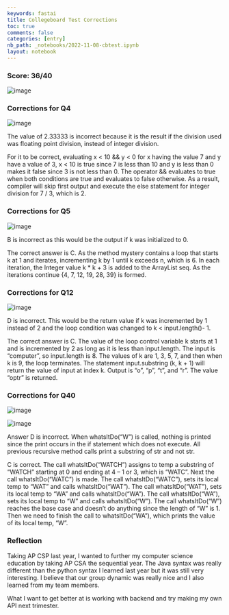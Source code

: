 ```yaml
---
keywords: fastai
title: Collegeboard Test Corrections 
toc: true 
comments: false
categories: [entry]
nb_path: _notebooks/2022-11-08-cbtest.ipynb
layout: notebook
---
```


<!--
#################################################
### THIS FILE WAS AUTOGENERATED! DO NOT EDIT! ###
#################################################
# file to edit: _notebooks/2022-11-08-cbtest.ipynb
-->

<div class="container" id="notebook-container">
        
<div class="cell border-box-sizing text_cell rendered"><div class="inner_cell">
<div class="text_cell_render border-box-sizing rendered_html">
<h3 id="Score:-36/40">Score: 36/40<a class="anchor-link" href="#Score:-36/40"> </a></h3><p><img src="https://user-images.githubusercontent.com/44128572/200641936-e7988294-c4a2-4f01-b0e4-5d757810b8ab.png" alt="image"></p>

</div>
</div>
</div>
<div class="cell border-box-sizing text_cell rendered"><div class="inner_cell">
<div class="text_cell_render border-box-sizing rendered_html">
<h3 id="Corrections-for-Q4">Corrections for Q4<a class="anchor-link" href="#Corrections-for-Q4"> </a></h3><p><img src="https://user-images.githubusercontent.com/44128572/200642149-13c66945-1b09-41eb-917e-763084f00244.png" alt="image"></p>
<p>The value of 2.33333 is incorrect because it is the result if the division used was floating point division, instead of integer division.</p>
<p>For it to be correct, evaluating x &lt; 10 &amp;&amp; y &lt; 0 for x having the value 7 and y have a value of 3, x &lt; 10 is true since 7 is less than 10 and y is less than 0 makes it false since 3 is not less than 0. The operator &amp;&amp; evaluates to true when both conditions are true and evaluates to false otherwise. As a result, compiler will skip first output and execute the else statement for integer division for 7 / 3, which is 2.</p>

</div>
</div>
</div>
<div class="cell border-box-sizing text_cell rendered"><div class="inner_cell">
<div class="text_cell_render border-box-sizing rendered_html">
<h3 id="Corrections-for-Q5">Corrections for Q5<a class="anchor-link" href="#Corrections-for-Q5"> </a></h3><p><img src="https://user-images.githubusercontent.com/44128572/200642524-179bd9d3-5cd1-42d8-a03d-7457c851ecdb.png" alt="image"></p>
<p>B is incorrect as this would be the output if k was initialized to 0.</p>
<p>The correct answer is C. As the method mystery contains a loop that starts k at 1 and iterates, incrementing k by 1 until k exceeds n, which is 6. In each iteration, the Integer value k * k + 3 is added to the ArrayList seq. As the iterations continue {4, 7, 12, 19, 28, 39} is formed.</p>

</div>
</div>
</div>
<div class="cell border-box-sizing text_cell rendered"><div class="inner_cell">
<div class="text_cell_render border-box-sizing rendered_html">
<h3 id="Corrections-for-Q12">Corrections for Q12<a class="anchor-link" href="#Corrections-for-Q12"> </a></h3><p><img src="https://user-images.githubusercontent.com/44128572/200642890-d77830f0-bd79-49db-8d89-4e0c29236698.png" alt="image"></p>
<p>D is incorrect. This would be the return value if k was incremented by 1 instead of 2 and the loop condition was changed to k &lt; input.length()- 1.</p>
<p>The correct answer is C. The value of the loop control variable k starts at 1 and is incremented by 2 as long as it is less than input.length. The input is “computer”, so input.length is 8. The values of k are 1, 3, 5, 7, and then when k is 9, the loop terminates. The statement input.substring (k, k + 1) will return the value of input at index k. Output is “o”, “p”, “t”, and “r”. The value “optr” is returned.</p>

</div>
</div>
</div>
<div class="cell border-box-sizing text_cell rendered"><div class="inner_cell">
<div class="text_cell_render border-box-sizing rendered_html">
<h3 id="Corrections-for-Q40">Corrections for Q40<a class="anchor-link" href="#Corrections-for-Q40"> </a></h3><p><img src="https://user-images.githubusercontent.com/44128572/200643196-4891ab8f-8796-43d4-a53e-159aa8652853.png" alt="image"></p>
<p><img src="https://user-images.githubusercontent.com/44128572/200643248-1f651144-38d4-4aef-b08d-0659a9db39e7.png" alt="image"></p>
<p>Answer D is incorrect. When whatsItDo(“W”) is called, nothing is printed since the print occurs in the if statement which does not execute. All previous recursive method calls print a substring of str and not str.</p>
<p>C is correct. The call whatsItDo(“WATCH”) assigns to temp a substring of “WATCH” starting at 0 and ending at 4 – 1 or 3, which is “WATC”. Next the call whatsItDo(“WATC”) is made. The call whatsItDo(“WATC”), sets its local temp to “WAT” and calls whatsItDo(“WAT”). The call whatsItDo(“WAT”), sets its local temp to “WA” and calls whatsItDo(“WA”). The call whatsItDo(“WA”), sets its local temp to “W” and calls whatsItDo(“W”). The call whatsItDo(“W”) reaches the base case and doesn’t do anything since the length of “W” is 1. Then we need to finish the call to whatsItDo(“WA”), which prints the value of its local temp, “W”.</p>

</div>
</div>
</div>
<div class="cell border-box-sizing text_cell rendered"><div class="inner_cell">
<div class="text_cell_render border-box-sizing rendered_html">
<h3 id="Reflection">Reflection<a class="anchor-link" href="#Reflection"> </a></h3><p>Taking AP CSP last year, I wanted to further my computer science education by taking AP CSA the sequential year. The Java syntax was really different than the python syntax I learned last year but it was still very interesting. I believe that our group dynamic was really nice and I also learned from my team members.</p>
<p>What I want to get better at is working with backend and try making my own API next trimester.</p>

</div>
</div>
</div>
</div>
 

